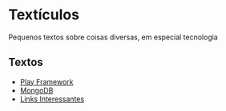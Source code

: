 # Textículos
Pequenos textos sobre coisas diversas, em especial tecnologia

## Textos
* [Play Framework](play-framework)
* [MongoDB](mongodb)
* [Links Interessantes](links)

